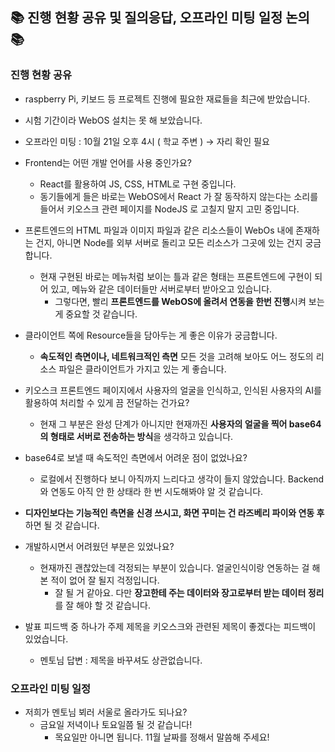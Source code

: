 ## 📚 진행 현황 공유 및 질의응답, 오프라인 미팅 일정 논의 📚

### 진행 현황 공유

- raspberry Pi, 키보드 등 프로젝트 진행에 필요한 재료들을 최근에 받았습니다.

- 시험 기간이라 WebOS 설치는 못 해 보았습니다.

- 오프라인 미팅 : 10월 21일 오후 4시 ( 학교 주변 ) → 자리 확인 필요

- Frontend는 어떤 개발 언어를 사용 중인가요?

  - React를 활용하여 JS, CSS, HTML로 구현 중입니다.
  - 동기들에게 들은 바로는 WebOS에서 React 가 잘 동작하지 않는다는 소리를 들어서 키오스크 관련 페이지를 NodeJS 로 고칠지 말지 고민 중입니다.

- 프론트엔드의 HTML 파일과 이미지 파일과 같은 리소스들이 WebOs 내에 존재하는 건지, 아니면 Node를 외부 서버로 돌리고 모든 리소스가 그곳에 있는 건지 궁금합니다.

  - 현재 구현된 바로는 메뉴처럼 보이는 틀과 같은 형태는 프론트엔드에 구현이 되어 있고, 메뉴와 같은 데이터들만 서버로부터 받아오고 있습니다.
    - 그렇다면, 빨리 **프론트엔드를 WebOS에 올려서 연동을 한번 진행**시켜 보는 게 중요할 것 같습니다.

- 클라이언트 쪽에 Resource들을 담아두는 게 좋은 이유가 궁금합니다.

  - **속도적인 측면이나, 네트워크적인 측면** 모든 것을 고려해 보아도 어느 정도의 리소스 파일은 클라이언트가 가지고 있는 게 좋습니다.

- 키오스크 프론트엔드 페이지에서 사용자의 얼굴을 인식하고, 인식된 사용자의 AI를 활용하여 처리할 수 있게 끔 전달하는 건가요?

  - 현재 그 부분은 완성 단계가 아니지만 현재까진 **사용자의 얼굴을 찍어 base64의 형태로 서버로 전송하는 방식**을 생각하고 있습니다.

- base64로 보낼 때 속도적인 측면에서 어려운 점이 없었나요?

  - 로컬에서 진행하다 보니 아직까지 느리다고 생각이 들지 않았습니다. Backend와 연동도 아직 안 한 상태라 한 번 시도해봐야 알 것 같습니다.

- **디자인보다는 기능적인 측면을 신경 쓰시고, 화면 꾸미는 건 라즈베리 파이와 연동 후** 하면 될 것 같습니다.

- 개발하시면서 어려웠던 부분은 있었나요?

  - 현재까진 괜찮았는데 걱정되는 부분이 있습니다. 얼굴인식이랑 연동하는 걸 해본 적이 없어 잘 될지 걱정입니다.
    - 잘 될 거 같아요. 다만 **장고한테 주는 데이터와 장고로부터 받는 데이터 정리**를 잘 해야 할 것 같습니다.

- 발표 피드백 중 하나가 주제 제목을 키오스크와 관련된 제목이 좋겠다는 피드백이 있었습니다.
  - 멘토님 답변 : 제목을 바꾸셔도 상관없습니다.

### 오프라인 미팅 일정

- 저희가 멘토님 뵈러 서울로 올라가도 되나요?
  - 금요일 저녁이나 토요일쯤 될 것 같습니다!
    - 목요일만 아니면 됩니다. 11월 날짜를 정해서 말씀해 주세요!
